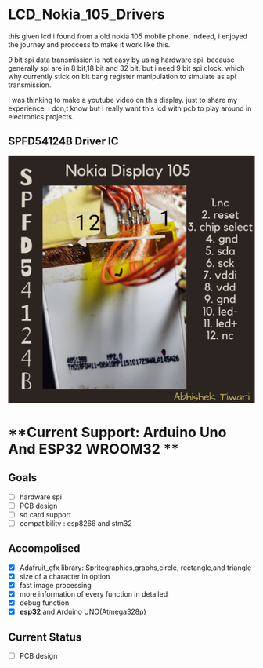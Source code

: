 # **LCD_Nokia_105_Drivers**
this given lcd i found from a old nokia 105 mobile phone. indeed, i enjoyed the journey and proccess to make it work like this.

9 bit spi data transmission is not easy by using hardware spi. because generally spi are in 8 bit,18 bit and 32 bit. but i need 9 bit spi clock. which why currently stick on bit bang register manipulation to simulate as api transmission.

i was thinking to make a youtube video on this display. just to share my experience.
i don,t know but i really want this lcd with pcb to play around in electronics projects. 
## **SPFD54124B** Driver IC
![plot](./Document/LCD_PInout.png)

# **Current Support: Arduino Uno And ESP32 WROOM32 **
## Goals
-  [ ] hardware spi
-  [ ] PCB design
-  [ ] sd card support
-  [ ] compatibility : esp8266 and stm32
## Accompolised
-  [x] Adafruit_gfx library: Spritegraphics,graphs,circle, rectangle,and triangle
-  [x] size of a character in option
-  [x] fast image processing
-  [x] more information of every     function in detailed
-  [x] debug function
-  [x] **esp32** and Arduino UNO(Atmega328p)

## Current Status
-  [ ] PCB design